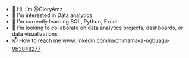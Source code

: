 - 👋 Hi, I’m @GloryAmz
- 👀 I’m interested in Data analytics
- 🌱 I’m currently learning SQL, Python, Excel
- 💞️ I’m looking to collaborate on data analytics projects, dashboards, or data visualizations
- 📫 How to reach me www.linkedin.com/in/chimamaka-ogbuagu-9b3848277
  

<!---
GloryAmz/GloryAmz is a ✨ special ✨ repository because its `README.md` (this file) appears on your GitHub profile.
You can click the Preview link to take a look at your changes.
--->
